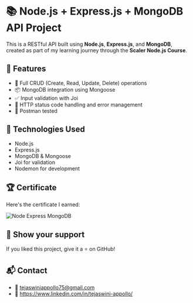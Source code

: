 # 📚 Node.js + Express.js + MongoDB API Project

This is a RESTful API built using **Node.js**, **Express.js**, and **MongoDB**, created as part of my learning journey through the **Scaler Node.js Course**.

## 🚀 Features

- 🔁 Full CRUD (Create, Read, Update, Delete) operations
- 📦 MongoDB integration using Mongoose
- ✅ Input validation with Joi
- 🔐 HTTP status code handling and error management
- 🧪 Postman tested


## 🧠 Technologies Used

- Node.js
- Express.js
- MongoDB & Mongoose
- Joi for validation
- Nodemon for development


## 🏆 Certificate
Here's the certificate I earned:

![Node Express MongoDB](https://github.com/user-attachments/assets/0dde34b0-15fc-45c5-8c6d-82427ea46133)


## 🌟 Show your support
If you liked this project, give it a ⭐ on GitHub! 


## 📬 Contact

- 📧 tejaswiniappollo75@gmail.com
- 💼 https://www.linkedin.com/in/tejaswini-appollo/

